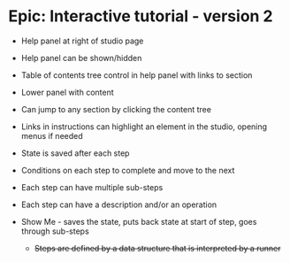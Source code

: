 Epic: Interactive tutorial - version 2
============================

- Help panel at right of studio page
- Help panel can be shown/hidden
- Table of contents tree control in help panel with links to section
- Lower panel with content
- Can jump to any section by clicking the content tree
- Links in instructions can highlight an element in the studio, opening menus if needed
- State is saved after each step
- Conditions on each step to complete and move to the next
- Each step can have multiple sub-steps
- Each step can have a description and/or an operation
- Show Me - saves the state, puts back state at start of step, goes through sub-steps
 
    - ~~Steps are defined by a data structure that is interpreted by a runner~~


